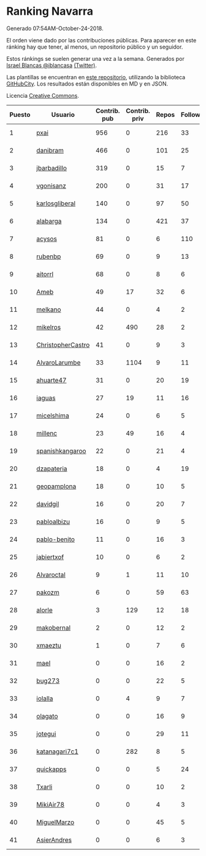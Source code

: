 # Ranking Navarra

Generado 07:54AM-October-24-2018.

El orden viene dado por las contribuciones públicas. Para aparecer en este ránking hay que tener, al menos, un repositorio público y un seguidor.

Estos ránkings se suelen generar una vez a la semana. Generados por [Israel Blancas @iblancasa](https://github.com/iblancasa/) [(Twitter)](https://twitter.com/iblancasa).

Las plantillas se encuentran en [este repositorio](https://github.com/iblancasa/GH-Spanish-Ranking), utilizando la biblioteca [GitHubCity](https://github.com/iblancasa/GitHubCity). Los resultados están disponibles en MD y en JSON.

Licencia [Creative Commons](https://creativecommons.org/licenses/by/4.0/).

| Puesto   |  Usuario  | Contrib. pub | Contrib. priv |Repos| Followers | Desde |  Avatar  |
|----------|-----------|--------------|---------------|-----|-----------|-------|----------|
|1|[pxai](https://github.com/pxai)|956|0|216|33|2011-12-02|![pxai]()|
|2|[danibram](https://github.com/danibram)|466|0|101|25|2013-02-21|![danibram]()|
|3|[jbarbadillo](https://github.com/jbarbadillo)|319|0|15|7|2016-01-29|![jbarbadillo]()|
|4|[vgonisanz](https://github.com/vgonisanz)|200|0|31|17|2012-05-03|![vgonisanz]()|
|5|[karlosgliberal](https://github.com/karlosgliberal)|140|0|97|50|2010-02-10|![karlosgliberal]()|
|6|[alabarga](https://github.com/alabarga)|134|0|421|37|2009-12-11|![alabarga]()|
|7|[acysos](https://github.com/acysos)|81|0|6|110|2012-04-18|![acysos]()|
|8|[rubenbp](https://github.com/rubenbp)|69|0|9|13|2011-01-18|![rubenbp]()|
|9|[aitorrl](https://github.com/aitorrl)|68|0|8|6|2010-08-19|![aitorrl]()|
|10|[Ameb](https://github.com/Ameb)|49|17|32|6|2010-09-03|![Ameb]()|
|11|[melkano](https://github.com/melkano)|44|0|4|2|2015-07-04|![melkano]()|
|12|[mikelros](https://github.com/mikelros)|42|490|28|2|2016-09-15|![mikelros]()|
|13|[ChristopherCastro](https://github.com/ChristopherCastro)|41|0|9|3|2011-04-25|![ChristopherCastro]()|
|14|[AlvaroLarumbe](https://github.com/AlvaroLarumbe)|33|1104|9|11|2013-04-25|![AlvaroLarumbe]()|
|15|[ahuarte47](https://github.com/ahuarte47)|31|0|20|19|2013-09-30|![ahuarte47]()|
|16|[iaguas](https://github.com/iaguas)|27|19|11|16|2013-04-25|![iaguas]()|
|17|[micelshima](https://github.com/micelshima)|24|0|6|5|2014-12-15|![micelshima]()|
|18|[millenc](https://github.com/millenc)|23|49|16|4|2014-06-11|![millenc]()|
|19|[spanishkangaroo](https://github.com/spanishkangaroo)|22|0|21|4|2009-10-29|![spanishkangaroo]()|
|20|[dzapateria](https://github.com/dzapateria)|18|0|4|19|2012-01-08|![dzapateria]()|
|21|[geopamplona](https://github.com/geopamplona)|18|0|10|5|2017-01-10|![geopamplona]()|
|22|[davidgil](https://github.com/davidgil)|16|0|20|7|2012-03-04|![davidgil]()|
|23|[pabloalbizu](https://github.com/pabloalbizu)|16|0|9|5|2013-01-09|![pabloalbizu]()|
|24|[pablo-benito](https://github.com/pablo-benito)|11|0|16|3|2015-05-07|![pablo-benito]()|
|25|[jabiertxof](https://github.com/jabiertxof)|10|0|6|2|2013-04-30|![jabiertxof]()|
|26|[Alvaroctal](https://github.com/Alvaroctal)|9|1|11|10|2013-05-29|![Alvaroctal]()|
|27|[pakozm](https://github.com/pakozm)|6|0|59|63|2012-10-26|![pakozm]()|
|28|[alorle](https://github.com/alorle)|3|129|12|18|2013-04-26|![alorle]()|
|29|[makobernal](https://github.com/makobernal)|2|0|12|2|2012-12-01|![makobernal]()|
|30|[xmaeztu](https://github.com/xmaeztu)|1|0|7|6|2011-04-01|![xmaeztu]()|
|31|[mael](https://github.com/mael)|0|0|16|2|2010-02-10|![mael]()|
|32|[bug273](https://github.com/bug273)|0|0|22|5|2010-08-20|![bug273]()|
|33|[iolalla](https://github.com/iolalla)|0|4|9|7|2010-06-17|![iolalla]()|
|34|[olagato](https://github.com/olagato)|0|0|16|9|2009-11-05|![olagato]()|
|35|[jotegui](https://github.com/jotegui)|0|0|29|11|2011-02-28|![jotegui]()|
|36|[katanagari7c1](https://github.com/katanagari7c1)|0|282|8|5|2011-05-03|![katanagari7c1]()|
|37|[quickapps](https://github.com/quickapps)|0|0|5|24|2011-10-15|![quickapps]()|
|38|[Txarli](https://github.com/Txarli)|0|0|10|2|2013-01-24|![Txarli]()|
|39|[MikiAir78](https://github.com/MikiAir78)|0|0|4|3|2013-11-07|![MikiAir78]()|
|40|[MiguelMarzo](https://github.com/MiguelMarzo)|0|0|45|5|2016-09-15|![MiguelMarzo]()|
|41|[AsierAndres](https://github.com/AsierAndres)|0|0|6|3|2016-09-23|![AsierAndres]()|
